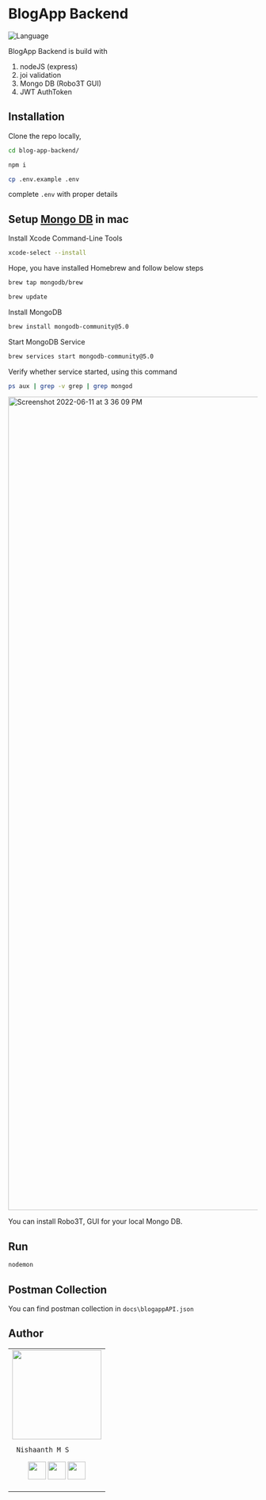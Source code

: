 # BlogApp Backend
![Language](https://img.shields.io/badge/language-nodejs%203-orange.svg)  

BlogApp Backend is build with  
1) nodeJS (express)
2) joi validation
3) Mongo DB (Robo3T GUI)
4) JWT AuthToken

## Installation

Clone the repo locally, 
```bash
cd blog-app-backend/
```

```bash
npm i
```

```bash
cp .env.example .env
```
complete `.env` with proper details

## Setup [Mongo DB](https://www.mongodb.com/docs/manual/tutorial/install-mongodb-on-os-x/) in mac

Install Xcode Command-Line Tools
```bash
xcode-select --install
```
Hope, you have installed Homebrew and follow below steps
```bash
brew tap mongodb/brew
```
```bash
brew update
```
Install MongoDB
```bash
brew install mongodb-community@5.0
```
Start MongoDB Service
```bash
brew services start mongodb-community@5.0
```
Verify whether service started, using this command
```bash
ps aux | grep -v grep | grep mongod
```
<img width="1640" alt="Screenshot 2022-06-11 at 3 36 09 PM" src="https://user-images.githubusercontent.com/42349645/173183378-07261bef-8331-4c15-bafa-13e28e879a21.png">

You can install Robo3T, GUI for your local Mongo DB.

## Run

```bash
nodemon
```

## Postman Collection
You can find postman collection in `docs\blogappAPI.json`

## Author

<table>
<tr>
<td>
     <img src="https://avatars.githubusercontent.com/u/42349645?s=400&u=2d016bef6c5d5535666017bee0c28ca0929a221d&v=4" width="180"/>
     
     Nishaanth M S

<p align="center">
<a href = "https://github.com/nishaaanth2"><img src = "http://www.iconninja.com/files/241/825/211/round-collaboration-social-github-code-circle-network-icon.svg" width="36" height = "36"/></a>
<a href = "https://twitter.com/nishaaanth2"><img src = "https://www.shareicon.net/download/2016/07/06/107115_media.svg" width="36" height="36"/></a>
<a href = "www.linkedin.com/in/nishaaanth2"><img src = "http://www.iconninja.com/files/863/607/751/network-linkedin-social-connection-circular-circle-media-icon.svg" width="36" height="36"/></a>
</p>
</td>
</tr> 
  </table>
